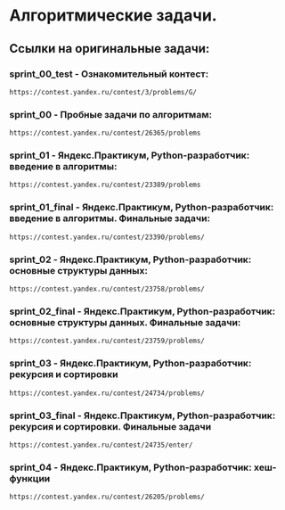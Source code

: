 # Алгоритмические задачи.

## Ссылки на оригинальные задачи:

### sprint_00_test - Ознакомительный контест:
`https://contest.yandex.ru/contest/3/problems/G/`


### sprint_00 - Пробные задачи по алгоритмам:
`https://contest.yandex.ru/contest/26365/problems`


### sprint_01 - Яндекс.Практикум, Python-разработчик: введение в алгоритмы:
`https://contest.yandex.ru/contest/23389/problems`


### sprint_01_final - Яндекс.Практикум, Python-разработчик: введение в алгоритмы. Финальные задачи:
`https://contest.yandex.ru/contest/23390/problems/`


### sprint_02 - Яндекс.Практикум, Python-разработчик: основные структуры данных:
`https://contest.yandex.ru/contest/23758/problems/`


### sprint_02_final - Яндекс.Практикум, Python-разработчик: основные структуры данных. Финальные задачи:
`https://contest.yandex.ru/contest/23759/problems/`


### sprint_03 - Яндекс.Практикум, Python-разработчик: рекурсия и сортировки
`https://contest.yandex.ru/contest/24734/problems/`

### sprint_03_final - Яндекс.Практикум, Python-разработчик: рекурсия и сортировки. Финальные задачи
`https://contest.yandex.ru/contest/24735/enter/`

### sprint_04 - Яндекс.Практикум, Python-разработчик: хеш-функции
`https://contest.yandex.ru/contest/26205/problems/`